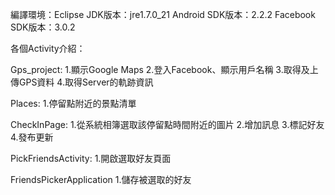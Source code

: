編譯環境：Eclipse
JDK版本：jre1.7.0_21
Android SDK版本：2.2.2
Facebook SDK版本：3.0.2

各個Activity介紹：

Gps_project:
1.顯示Google Maps
2.登入Facebook、顯示用戶名稱
3.取得及上傳GPS資料
4.取得Server的軌跡資訊

Places:
1.停留點附近的景點清單

CheckInPage:
1.從系統相簿選取該停留點時間附近的圖片
2.增加訊息
3.標記好友
4.發布更新

PickFriendsActivity:
1.開啟選取好友頁面

FriendsPickerApplication
1.儲存被選取的好友